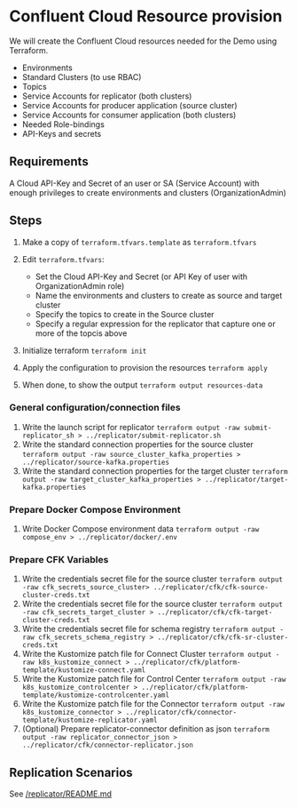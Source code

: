 # Confluent Cloud Resource provision

We will create the Confluent Cloud resources needed for the Demo using Terraform.

- Environments
- Standard Clusters (to use RBAC)
- Topics
- Service Accounts for replicator (both clusters)
- Service Accounts for producer application (source cluster)
- Service Accounts for consumer application (both clusters)
- Needed Role-bindings
- API-Keys and secrets

## Requirements

A Cloud API-Key and Secret of an user or SA (Service Account) with enough privileges to create environments and clusters (OrganizationAdmin)

## Steps

1. Make a copy of `terraform.tfvars.template` as `terraform.tfvars`
2. Edit `terraform.tfvars`:
   - Set the Cloud API-Key and Secret (or API Key of user with OrganizationAdmin role)
   - Name the environments and clusters to create as source and target cluster
   - Specify the topics to create in the Source cluster
   - Specify a regular expression for the replicator that capture one or more of the topcis above

3. Initialize terraform `terraform init`
4. Apply the configuration to provision the resources `terraform apply`
5. When done, to show the output `terraform output resources-data`

### General configuration/connection files

1. Write the launch script for replicator `terraform output -raw submit-replicator_sh > ../replicator/submit-replicator.sh`
2. Write the standard connection properties for the source cluster `terraform output -raw source_cluster_kafka_properties > ../replicator/source-kafka.properties`
3. Write the standard connection properties for the target cluster `terraform output -raw target_cluster_kafka_properties > ../replicator/target-kafka.properties`

### Prepare Docker Compose Environment

1. Write Docker Compose environment data `terraform output -raw compose_env > ../replicator/docker/.env`

### Prepare CFK Variables

1. Write the credentials secret file for the source cluster `terraform output -raw cfk_secrets_source_cluster> ../replicator/cfk/cfk-source-cluster-creds.txt`
2. Write the credentials secret file for the source cluster `terraform output -raw cfk_secrets_target_cluster > ../replicator/cfk/cfk-target-cluster-creds.txt`
3. Write the credentials secret file for schema registry `terraform output -raw cfk_secrets_schema_registry > ../replicator/cfk/cfk-sr-cluster-creds.txt`
4. Write the Kustomize patch file for Connect Cluster `terraform output -raw k8s_kustomize_connect > ../replicator/cfk/platform-template/kustomize-connect.yaml`
5. Write the Kustomize patch file for Control Center `terraform output -raw k8s_kustomize_controlcenter > ../replicator/cfk/platform-template/kustomize-controlcenter.yaml`
6. Write the Kustomize patch file for the Connector `terraform output -raw k8s_kustomize_connector > ../replicator/cfk/connector-template/kustomize-replicator.yaml`
7. (Optional) Prepare replicator-connector definition as json `terraform output -raw replicator_connector_json > ../replicator/cfk/connector-replicator.json`

## Replication Scenarios

See [/replicator/README.md](../replicator/README.md)
